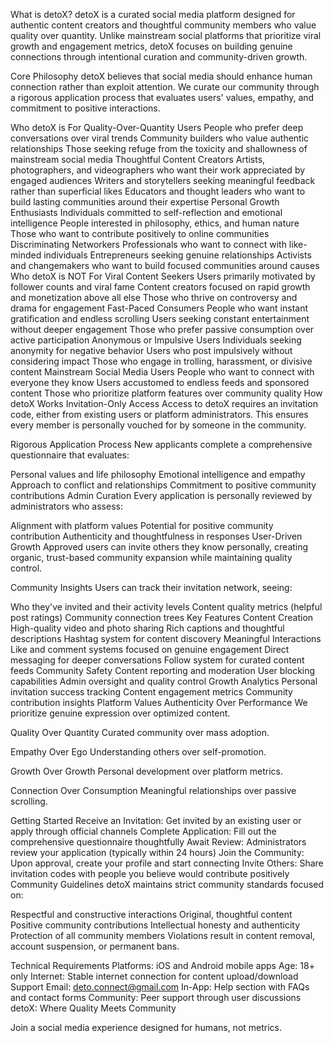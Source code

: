 What is detoX?
detoX is a curated social media platform designed for authentic content creators and thoughtful community members who value quality over quantity. Unlike mainstream social platforms that prioritize viral growth and engagement metrics, detoX focuses on building genuine connections through intentional curation and community-driven growth.

Core Philosophy
detoX believes that social media should enhance human connection rather than exploit attention. We curate our community through a rigorous application process that evaluates users' values, empathy, and commitment to positive interactions.

Who detoX is For
Quality-Over-Quantity Users
People who prefer deep conversations over viral trends
Community builders who value authentic relationships
Those seeking refuge from the toxicity and shallowness of mainstream social media
Thoughtful Content Creators
Artists, photographers, and videographers who want their work appreciated by engaged audiences
Writers and storytellers seeking meaningful feedback rather than superficial likes
Educators and thought leaders who want to build lasting communities around their expertise
Personal Growth Enthusiasts
Individuals committed to self-reflection and emotional intelligence
People interested in philosophy, ethics, and human nature
Those who want to contribute positively to online communities
Discriminating Networkers
Professionals who want to connect with like-minded individuals
Entrepreneurs seeking genuine relationships
Activists and changemakers who want to build focused communities around causes
Who detoX is NOT For
Viral Content Seekers
Users primarily motivated by follower counts and viral fame
Content creators focused on rapid growth and monetization above all else
Those who thrive on controversy and drama for engagement
Fast-Paced Consumers
People who want instant gratification and endless scrolling
Users seeking constant entertainment without deeper engagement
Those who prefer passive consumption over active participation
Anonymous or Impulsive Users
Individuals seeking anonymity for negative behavior
Users who post impulsively without considering impact
Those who engage in trolling, harassment, or divisive content
Mainstream Social Media Users
People who want to connect with everyone they know
Users accustomed to endless feeds and sponsored content
Those who prioritize platform features over community quality
How detoX Works
Invitation-Only Access
Access to detoX requires an invitation code, either from existing users or platform administrators. This ensures every member is personally vouched for by someone in the community.

Rigorous Application Process
New applicants complete a comprehensive questionnaire that evaluates:

Personal values and life philosophy
Emotional intelligence and empathy
Approach to conflict and relationships
Commitment to positive community contributions
Admin Curation
Every application is personally reviewed by administrators who assess:

Alignment with platform values
Potential for positive community contribution
Authenticity and thoughtfulness in responses
User-Driven Growth
Approved users can invite others they know personally, creating organic, trust-based community expansion while maintaining quality control.

Community Insights
Users can track their invitation network, seeing:

Who they've invited and their activity levels
Content quality metrics (helpful post ratings)
Community connection trees
Key Features
Content Creation
High-quality video and photo sharing
Rich captions and thoughtful descriptions
Hashtag system for content discovery
Meaningful Interactions
Like and comment systems focused on genuine engagement
Direct messaging for deeper conversations
Follow system for curated content feeds
Community Safety
Content reporting and moderation
User blocking capabilities
Admin oversight and quality control
Growth Analytics
Personal invitation success tracking
Content engagement metrics
Community contribution insights
Platform Values
Authenticity Over Performance
We prioritize genuine expression over optimized content.

Quality Over Quantity
Curated community over mass adoption.

Empathy Over Ego
Understanding others over self-promotion.

Growth Over Growth
Personal development over platform metrics.

Connection Over Consumption
Meaningful relationships over passive scrolling.

Getting Started
Receive an Invitation: Get invited by an existing user or apply through official channels
Complete Application: Fill out the comprehensive questionnaire thoughtfully
Await Review: Administrators review your application (typically within 24 hours)
Join the Community: Upon approval, create your profile and start connecting
Invite Others: Share invitation codes with people you believe would contribute positively
Community Guidelines
detoX maintains strict community standards focused on:

Respectful and constructive interactions
Original, thoughtful content
Positive community contributions
Intellectual honesty and authenticity
Protection of all community members
Violations result in content removal, account suspension, or permanent bans.

Technical Requirements
Platforms: iOS and Android mobile apps
Age: 18+ only
Internet: Stable internet connection for content upload/download
Support
Email: deto.connect@gmail.com
In-App: Help section with FAQs and contact forms
Community: Peer support through user discussions
detoX: Where Quality Meets Community

Join a social media experience designed for humans, not metrics.